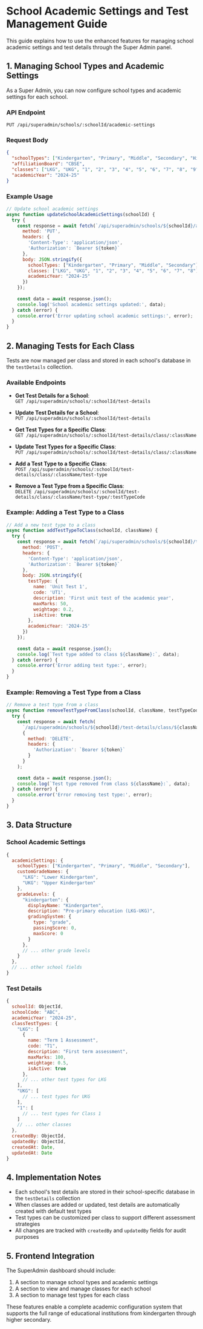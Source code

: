 # School Academic Settings and Test Management Guide

This guide explains how to use the enhanced features for managing school academic settings and test details through the Super Admin panel.

## 1. Managing School Types and Academic Settings

As a Super Admin, you can now configure school types and academic settings for each school.

### API Endpoint

```
PUT /api/superadmin/schools/:schoolId/academic-settings
```

### Request Body

```json
{
  "schoolTypes": ["Kindergarten", "Primary", "Middle", "Secondary", "Higher Secondary"],
  "affiliationBoard": "CBSE",
  "classes": ["LKG", "UKG", "1", "2", "3", "4", "5", "6", "7", "8", "9", "10", "11", "12"],
  "academicYear": "2024-25"
}
```

### Example Usage

```javascript
// Update school academic settings
async function updateSchoolAcademicSettings(schoolId) {
  try {
    const response = await fetch(`/api/superadmin/schools/${schoolId}/academic-settings`, {
      method: 'PUT',
      headers: {
        'Content-Type': 'application/json',
        'Authorization': `Bearer ${token}`
      },
      body: JSON.stringify({
        schoolTypes: ["Kindergarten", "Primary", "Middle", "Secondary"],
        classes: ["LKG", "UKG", "1", "2", "3", "4", "5", "6", "7", "8"],
        academicYear: "2024-25"
      })
    });
    
    const data = await response.json();
    console.log('School academic settings updated:', data);
  } catch (error) {
    console.error('Error updating school academic settings:', error);
  }
}
```

## 2. Managing Tests for Each Class

Tests are now managed per class and stored in each school's database in the `testDetails` collection.

### Available Endpoints

- **Get Test Details for a School**:  
  `GET /api/superadmin/schools/:schoolId/test-details`

- **Update Test Details for a School**:  
  `PUT /api/superadmin/schools/:schoolId/test-details`

- **Get Test Types for a Specific Class**:  
  `GET /api/superadmin/schools/:schoolId/test-details/class/:className`

- **Update Test Types for a Specific Class**:  
  `PUT /api/superadmin/schools/:schoolId/test-details/class/:className`

- **Add a Test Type to a Specific Class**:  
  `POST /api/superadmin/schools/:schoolId/test-details/class/:className/test-type`

- **Remove a Test Type from a Specific Class**:  
  `DELETE /api/superadmin/schools/:schoolId/test-details/class/:className/test-type/:testTypeCode`

### Example: Adding a Test Type to a Class

```javascript
// Add a new test type to a class
async function addTestTypeToClass(schoolId, className) {
  try {
    const response = await fetch(`/api/superadmin/schools/${schoolId}/test-details/class/${className}/test-type`, {
      method: 'POST',
      headers: {
        'Content-Type': 'application/json',
        'Authorization': `Bearer ${token}`
      },
      body: JSON.stringify({
        testType: {
          name: 'Unit Test 1',
          code: 'UT1',
          description: 'First unit test of the academic year',
          maxMarks: 50,
          weightage: 0.2,
          isActive: true
        },
        academicYear: '2024-25'
      })
    });
    
    const data = await response.json();
    console.log(`Test type added to class ${className}:`, data);
  } catch (error) {
    console.error('Error adding test type:', error);
  }
}
```

### Example: Removing a Test Type from a Class

```javascript
// Remove a test type from a class
async function removeTestTypeFromClass(schoolId, className, testTypeCode) {
  try {
    const response = await fetch(
      `/api/superadmin/schools/${schoolId}/test-details/class/${className}/test-type/${testTypeCode}?academicYear=2024-25`, 
      {
        method: 'DELETE',
        headers: {
          'Authorization': `Bearer ${token}`
        }
      }
    );
    
    const data = await response.json();
    console.log(`Test type removed from class ${className}:`, data);
  } catch (error) {
    console.error('Error removing test type:', error);
  }
}
```

## 3. Data Structure

### School Academic Settings

```javascript
{
  academicSettings: {
    schoolTypes: ["Kindergarten", "Primary", "Middle", "Secondary"],
    customGradeNames: {
      "LKG": "Lower Kindergarten",
      "UKG": "Upper Kindergarten"
    },
    gradeLevels: {
      "kindergarten": {
        displayName: "Kindergarten",
        description: "Pre-primary education (LKG-UKG)",
        gradingSystem: {
          type: "grade",
          passingScore: 0,
          maxScore: 0
        }
      },
      // ... other grade levels
    }
  },
  // ... other school fields
}
```

### Test Details

```javascript
{
  schoolId: ObjectId,
  schoolCode: "ABC",
  academicYear: "2024-25",
  classTestTypes: {
    "LKG": [
      {
        name: "Term 1 Assessment",
        code: "T1",
        description: "First term assessment",
        maxMarks: 100,
        weightage: 0.5,
        isActive: true
      },
      // ... other test types for LKG
    ],
    "UKG": [
      // ... test types for UKG
    ],
    "1": [
      // ... test types for Class 1
    ]
    // ... other classes
  },
  createdBy: ObjectId,
  updatedBy: ObjectId,
  createdAt: Date,
  updatedAt: Date
}
```

## 4. Implementation Notes

- Each school's test details are stored in their school-specific database in the `testDetails` collection
- When classes are added or updated, test details are automatically created with default test types
- Test types can be customized per class to support different assessment strategies
- All changes are tracked with `createdBy` and `updatedBy` fields for audit purposes

## 5. Frontend Integration

The SuperAdmin dashboard should include:

1. A section to manage school types and academic settings
2. A section to view and manage classes for each school
3. A section to manage test types for each class

These features enable a complete academic configuration system that supports the full range of educational institutions from kindergarten through higher secondary.
